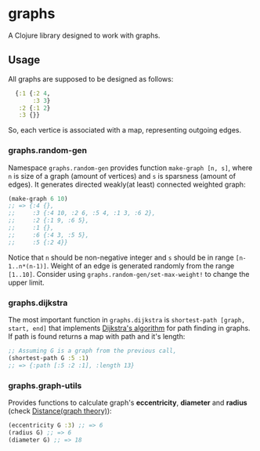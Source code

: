 # graphs

A Clojure library designed to work with graphs.

## Usage

All graphs are supposed to be designed as follows:

```clojure
  {:1 {:2 4,
       :3 3}
   :2 {:1 2}
   :3 {}}
```
So, each vertice is associated with a map, representing outgoing edges.

### graphs.random-gen
Namespace `graphs.random-gen` provides function `make-graph [n, s]`, where `n` is size of a graph (amount of vertices) and `s` is sparsness (amount of edges). It generates directed weakly(at least) connected weighted graph:

```clojure
(make-graph 6 10)
;; => {:4 {},
;;     :3 {:4 10, :2 6, :5 4, :1 3, :6 2},
;;     :2 {:1 9, :6 5},
;;     :1 {},
;;     :6 {:4 3, :5 5},
;;     :5 {:2 4}}
```
Notice that `n` should be non-negative integer and `s` should be in range `[n-1..n*(n-1)]`.
Weight of an edge is generated randomly from the range `[1..10]`. Consider using `graphs.random-gen/set-max-weight!` to change the upper limit.

### graphs.dijkstra
The most important function in `graphs.dijkstra` is `shortest-path [graph, start, end]` that implements [Dijkstra's algorithm](https://en.wikipedia.org/wiki/Dijkstra%27s_algorithm) for path finding in graphs. If path is found returns a map with path and it's length:
```clojure
;; Assuming G is a graph from the previous call,
(shortest-path G :5 :1)
;; => {:path [:5 :2 :1], :length 13}
```

### graphs.graph-utils
Provides functions to calculate graph's **eccentricity**, **diameter** and **radius** (check [Distance(graph theory)](https://en.wikipedia.org/wiki/Distance_(graph_theory))):
```clojure
(eccentricity G :3) ;; => 6
(radius G) ;; => 6
(diameter G) ;; => 18
```
